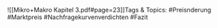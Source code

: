 
![[Mikro+Makro Kapitel 3.pdf#page=23]]Tags & Topics:
   #Preisnderung
   #Marktpreis
   #Nachfragekurvenverdichten
   #Fazit
